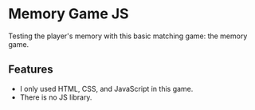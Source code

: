 # Memory Game JS

Testing the player's memory with this basic matching game: the memory game.

## Features

- I only used HTML, CSS, and JavaScript in this game.
- There is no JS library.
